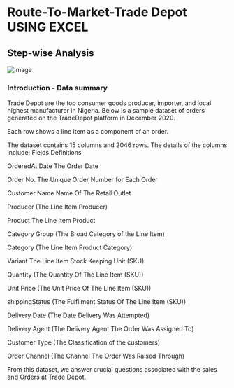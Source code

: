 # Route-To-Market-Trade Depot USING EXCEL

## Step-wise Analysis
![image](https://github.com/user-attachments/assets/fa63249d-20f8-44a6-b996-d8e8c252e2a9)


### Introduction - Data summary
Trade Depot are the top consumer goods producer, importer, and local highest manufacturer in Nigeria. Below is a sample dataset of orders generated on the TradeDepot platform in December 2020.

Each row shows a line item as a component of an order.

The dataset contains 15 columns and 2046 rows. The details of the columns include:
Fields Definitions

OrderedAt Date The Order Date

Order No. The Unique Order Number for Each Order

Customer Name Name Of The Retail Outlet

Producer (The Line Item Producer)

Product The Line Item Product

Category Group (The Broad Category of the Line Item)

Category (The Line Item Product Category)

Variant The Line Item Stock Keeping Unit (SKU)

Quantity (The Quantity Of The Line Item (SKU))

Unit Price (The Unit Price Of The Line Item (SKU))

shippingStatus (The Fulfilment Status Of The Line Item (SKU))

Delivery Date (The Date Delivery Was Attempted)

Delivery Agent (The Delivery Agent The Order Was Assigned To)

Customer Type (The Classification of the customers)

Order Channel (The Channel The Order Was Raised Through)

From this dataset, we answer crucial questions associated with the sales and Orders at Trade Depot. 
